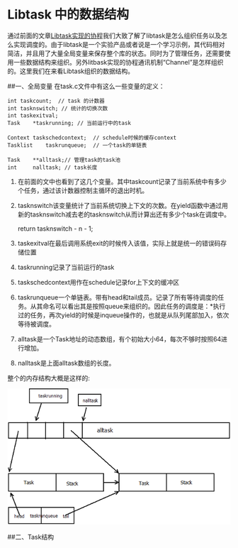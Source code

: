 # Libtask 中的数据结构
通过前面的文章[Libtask实现的协程]()我们大致了解了libtask是怎么组织任务以及怎么实现调度的。由于libtask是一个实验产品或者说是一个学习示例，其代码相对简洁，并且用了大量全局变量来保存整个库的状态。同时为了管理任务，还需要使用一些数据结构来组织。另外litbask实现的协程通讯机制“Channel”是怎样组织的。这里我们在来看Libtask组织的数据结构。

##一、全局变量
在task.c文件中有这么一些变量的定义：

    int	taskcount;  // task 的计数器
    int	tasknswitch; // 统计的切换次数
    int	taskexitval;
    Task	*taskrunning; // 当前运行中的task
    
    Context	taskschedcontext;  // schedule时候的缓存context
    Tasklist	taskrunqueue;  // 一个task的单链表
    
    Task	**alltask;// 管理task的task池
    int		nalltask; // task长度
    
1. 在前面的文中也看到了这几个变量。其中taskcount记录了当前系统中有多少个任务，通过该计数器控制主循环的退出时机。
2. tasknswitch该变量统计了当前系统切换上下文的次数。在yield函数中通过用新的tasknswitch减去老的tasknswitch从而计算出还有多少个task在调度中。

    return tasknswitch - n - 1;
3. taskexitval在最后调用系统exit的时候传入该值，实际上就是统一的错误码存储位置
4. taskrunning记录了当前运行的task
5. taskschedcontext用作在schedule记录for上下文的缓冲区
6. taskrunqueue一个单链表。带有head和tail成员。记录了所有等待调度的任务。从其命名可以看出其是按照queue来组织的。因此任务的调度是：*执行过的任务，再次yield的时候是inqueue操作的，也就是从队列尾部加入，依次等待被调度。
7. alltask是一个Task地址的动态数组，有个初始大小64，每次不够时按照64进行增加。
8. nalltask是上面alltask数组的长度。

整个的内存结构大概是这样的:


![内存结构图](./内存结构图.png)

##二、Task结构

